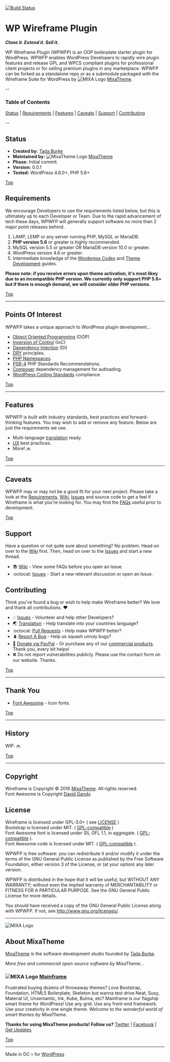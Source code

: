 [![Build Status](https://travis-ci.org/mixatheme/wp-wireframe-plugin.svg?branch=master)](https://travis-ci.org/mixatheme/wp-wireframe-plugin)

# WP Wireframe Plugin

***Clone it. Extend it. Sell it.***

WP Wireframe Plugin (WPWFP) is an OOP boilerplate starter plugin for WordPress. WPWFP enables WordPress Developers to rapidly wire plugin features and release GPL and WPCS compliant plugins for professional client projects or for selling premium plugins in any marketplace. WPWFP can be forked as a standalone repo or as a submodule packaged with the Wireframe Suite for WordPress by ![MIXA Logo](https://avatars3.githubusercontent.com/u/16634291?v=3&s=16) [MixaTheme](https://github.com/mixatheme/wp-wireframe-plugin#about-mixatheme).

--

### Table of Contents

[Status](https://github.com/mixatheme/wp-wireframe-plugin#status) | [Requirements](https://github.com/mixatheme/wp-wireframe-plugin#requirements) | [Features](https://github.com/mixatheme/wp-wireframe-plugin#features) | [Caveats](https://github.com/mixatheme/wp-wireframe-plugin#caveats) | [Support](https://github.com/mixatheme/wp-wireframe-plugin#support) | [Contributing](https://github.com/mixatheme/wp-wireframe-plugin#contributing)

--

## Status

* **Created by:** [Tada Burke](https://github.com/tadaburke/authorbios/blob/master/tada-burke.md)
*  **Maintained by:** ![MixaTheme Logo](https://avatars3.githubusercontent.com/u/16634291?v=3&s=16) [MixaTheme](https://github.com/mixatheme/wp-wireframe-plugin#about-mixatheme)
* **Phase:** Initial commit.
* **Version:** 0.0.1
* **Tested:** WordPress 4.6.0+, PHP 5.6+

[Top](https://github.com/mixatheme/wp-wireframe-plugin)

## Requirements

We encourage Developers to use the requirements listed below, but this is ultimately up to each Developer or Team. Due to the rapid advancement of tech these days, WPWFP will generally support software no more than 2 major point releases behind.

1. LAMP, LEMP or any server running PHP, MySQL or MariaDB.
2. **PHP version 5.6** or greater is highly recommended.
3. MySQL version 5.5 or greater OR MariaDB version 10.0 or greater.
4. WordPress version 4.6 or greater.
5. Intermediate knowledge of the [Wordpress Codex](https://codex.wordpress.org) and [Theme Development](https://codex.wordpress.org/Theme_Development) guides.

**Please note: if you receive errors upon theme activation, it's most likey due to an incompatible PHP version. We currently only support PHP 5.6+ but if there is enough demand, we will consider older PHP versions.**

[Top](https://github.com/mixatheme/wp-wireframe-plugin)

---

## Points Of Interest
WPWFP takes a unique approach to WordPress plugin development...

* [Object Oriented Programming](http://stackoverflow.com/questions/1530868/simple-explanation-php-oop-vs-procedural) (OOP)
* [Inversion of Control](http://stackoverflow.com/questions/18562752/understanding-ioc-containers-and-dependency-injection) (IoC)
* [Dependency Injection](http://stackoverflow.com/questions/2255771/how-can-i-use-dependency-injection-in-simple-php-functions-and-should-i-bothe) (DI)
* [DRY](http://stackoverflow.com/questions/6453235/what-does-damp-not-dry-mean-when-talking-about-unit-tests) principles.
* [PHP Namespaces](http://stackoverflow.com/questions/3384204/what-are-namespaces).
* [PSR-4](http://www.php-fig.org/psr/psr-4/) PHP Standards Recommendations.
* [Composer](https://getcomposer.org) dependency management for autloading.
* [WordPress Coding Standards](https://github.com/WordPress-Coding-Standards/WordPress-Coding-Standards) compliance.

[Top](https://github.com/mixatheme/wp-wireframe-plugin)

---

## Features
WPWFP is built with industry standards, best practices and forward-thinking features. You may wish to add or remove any feature. Below are just the requirements we use.

* Multi-language [translation](https://make.wordpress.org/polyglots/handbook/) ready.
* [UX](https://en.wikipedia.org/wiki/User_experience) best practices.
* More! :soon:

[Top](https://github.com/mixatheme/wp-wireframe-plugin)

---

## Caveats

WPWFP may or may not be a good fit for your next project. Please take a look at the [Requirements](https://github.com/mixatheme/wp-wireframe-plugin#requirements), [Wiki](https://github.com/mixatheme/wp-wireframe-plugin/wiki), [Issues](https://github.com/mixatheme/wp-wireframe-plugin/issues) and source code to get a feel if Wireframe is what you're looking for. You may find the [FAQs](https://github.com/mixatheme/wp-wireframe-plugin/wiki/FAQs) useful prior to development.

[Top](https://github.com/mixatheme/wp-wireframe-plugin)

## Support

Have a question or not quite sure about something? No problem. Head on over to the [Wiki](https://github.com/mixatheme/wp-wireframe-plugin/wiki) first. Then, head on over to the [Issues](https://github.com/mixatheme/wp-wireframe-plugin/issues) and start a new thread.

* :books: [Wiki](https://github.com/mixatheme/wp-wireframe-plugin/wiki) - View some FAQs before you open an Issue.
* :octocat: [Issues](https://github.com/mixatheme/wp-wireframe-plugin/issues) - Start a new relevant discussion or open an Issue.

## Contributing

Think you've found a bug or wish to help make Wireframe better? We love and thank all contributions. :heart:

* :bulb: [Issues](https://github.com/mixatheme/wp-wireframe-plugin/issues) - Volunteer and help other Developers?
* :earth_asia: [Translation](https://github.com/mixatheme/wp-wireframe-plugin/issues) - Help translate into your countries language?
* :octocat: [Pull Requests](https://github.com/mixatheme/wp-wireframe-plugin/wiki/Pull-Requests) - Help make WPWFP better?
* :beetle: [Report A Bug](https://github.com/mixatheme/wp-wireframe-plugin/issues) - Help us squash unruly bugs?
* :gift: [Donate via PayPal](https://www.paypal.com/cgi-bin/webscr?cmd=_s-xclick&hosted_button_id=KVFZAV7646BEL) - Or purchase any of our [commercial products](https://github.com/mixatheme/wp-wireframe-plugin#about-mixa). Thank you, every bit helps!
* :x: Do not report vulnerabilities publicly. Please use the contact form on our website. Thanks.

[Top](https://github.com/mixatheme/wp-wireframe-plugin)

---

## Thank You

* [Font Awesome](https://github.com/FortAwesome/Font-Awesome) - Icon fonts.

[Top](https://github.com/mixatheme/wp-wireframe-plugin)

---

## History

WIP. :soon:

[Top](https://github.com/mixatheme/wp-wireframe-plugin)

---

## Copyright

Wireframe is Copyright © 2016 [MixaTheme](https://mixatheme.com). All rights reserved.<br>
Font Awesome is Copyright [David Gandy](https://github.com/FortAwesome/Font-Awesome).<br>

## License

Wireframe is licensed under GPL-3.0+ ( see [LICENSE](https://github.com/mixatheme/wp-wireframe-plugin/blob/master/LICENSE) )<br>
Bootstrap is licensed under MIT. ( [GPL-compatible](https://github.com/twbs/bootstrap/issues/2054) )<br>
Font Awesome font is licensed under SIL OFL 1.1, in aggregate. (  [GPL-compatible](https://make.wordpress.org/plugins/2013/05/01/font-awesome/) ).<br>
Font Awesome code is licensed under MIT. (  [GPL-compatible](https://make.wordpress.org/plugins/2013/05/01/font-awesome/) ).<br>

WPWFP is free software: you can redistribute it and/or modify it under the terms of the GNU General Public License as published by the Free Software Foundation, either version 3 of the License, or (at your option) any later version.

WPWFP is distributed in the hope that it will be useful, but WITHOUT ANY WARRANTY; without even the implied warranty of MERCHANTABILITY or FITNESS FOR A PARTICULAR PURPOSE.  See the GNU General Public License for more details.

You should have received a copy of the GNU General Public License along with WPWFP.  If not, see <http://www.gnu.org/licenses/>.

---

![MIXA Logo](https://avatars3.githubusercontent.com/u/16634291?v=3&s=120)

## About MixaTheme

[MixaTheme](https://mixatheme.com) is the software development studio founded by [Tada Burke](https://github.com/tadaburke/authorbios/blob/master/tada-burke.md).

*More free and commercial open-source software by MixaTheme...*

### ![MIXA Logo](https://avatars3.githubusercontent.com/u/16634291?v=3&s=20)&nbsp;[Mainframe](https://mixatheme.com)
Frustrated buying dozens of throwaway themes? Love Bootstrap, Foundation, HTML5 Boilerplate, Skeleton but wanna test drive Neat, Susy, Material UI, Unsemantic, Ink, Kube, Bulma, etc? Mainframe is our flagship smart theme for WordPress! Use any grid. Use any front-end framework. Use your creativity in one single theme. *Welcome to the wonderful world of smart themes by MixaTheme.*

**Thanks for using MixaTheme products! Follow us?** [Twitter](https://twitter.com/mixatheme) | [Facebook](https://facebook.com/MixaTheme) | [Get Updates](https://mixatheme.com)

[Top](https://github.com/mixatheme/wp-wireframe-plugin)

---
Made in DC :skull: for [WordPress](https://wordpress.org)
